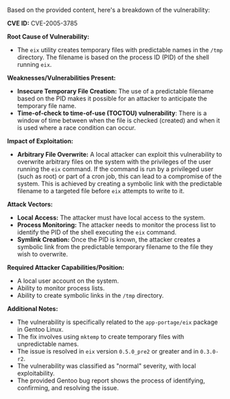 Based on the provided content, here's a breakdown of the vulnerability:

**CVE ID:** CVE-2005-3785

**Root Cause of Vulnerability:**
- The `eix` utility creates temporary files with predictable names in the `/tmp` directory. The filename is based on the process ID (PID) of the shell running `eix`.

**Weaknesses/Vulnerabilities Present:**
- **Insecure Temporary File Creation:** The use of a predictable filename based on the PID makes it possible for an attacker to anticipate the temporary file name.
- **Time-of-check to time-of-use (TOCTOU) vulnerability**: There is a window of time between when the file is checked (created) and when it is used where a race condition can occur.

**Impact of Exploitation:**
- **Arbitrary File Overwrite:** A local attacker can exploit this vulnerability to overwrite arbitrary files on the system with the privileges of the user running the `eix` command. If the command is run by a privileged user (such as root) or part of a cron job, this can lead to a compromise of the system. This is achieved by creating a symbolic link with the predictable filename to a targeted file before `eix` attempts to write to it.

**Attack Vectors:**
- **Local Access:** The attacker must have local access to the system.
- **Process Monitoring:** The attacker needs to monitor the process list to identify the PID of the shell executing the `eix` command.
- **Symlink Creation:** Once the PID is known, the attacker creates a symbolic link from the predictable temporary filename to the file they wish to overwrite.

**Required Attacker Capabilities/Position:**
- A local user account on the system.
- Ability to monitor process lists.
- Ability to create symbolic links in the `/tmp` directory.

**Additional Notes:**
- The vulnerability is specifically related to the `app-portage/eix` package in Gentoo Linux.
- The fix involves using `mktemp` to create temporary files with unpredictable names.
- The issue is resolved in `eix` version `0.5.0_pre2` or greater and in `0.3.0-r2`.
- The vulnerability was classified as "normal" severity, with local exploitability.
- The provided Gentoo bug report shows the process of identifying, confirming, and resolving the issue.